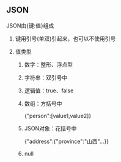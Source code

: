 ## JSON

JSON由{键:值}组成

1. 键用引号(单双)引起来，也可以不使用引号

2. 值类型

    1. 数字：整形、浮点型
    
    2. 字符串：双引号中
    
    3. 逻辑值：true、false
    
    4. 数组：方括号中
    
        {"person":[value1,value2]}
       
    5. JSON对象：花括号中
    
        {"address":{"province":"山西"...}}
       
    6. null